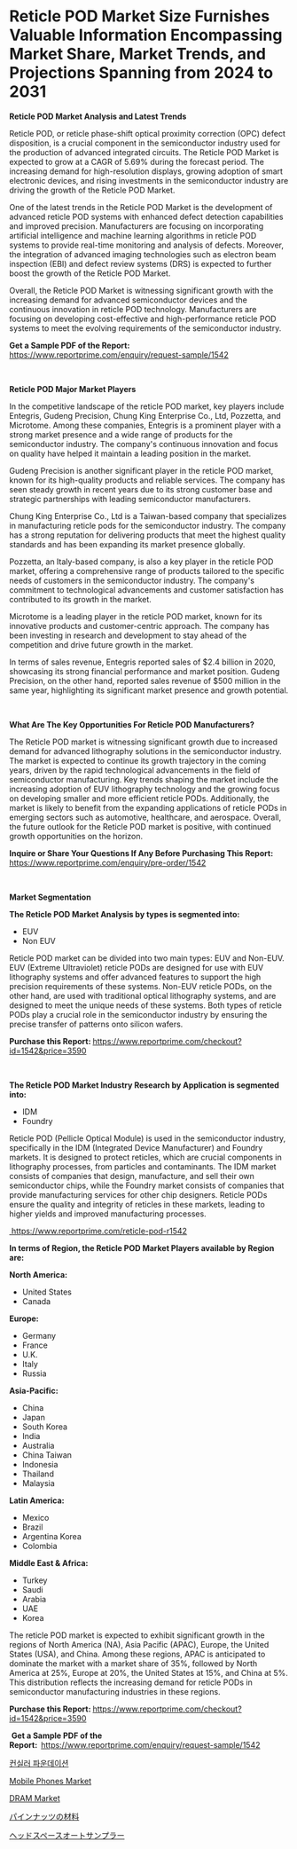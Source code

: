 <p><h1>Reticle POD Market Size Furnishes Valuable Information Encompassing Market Share, Market Trends, and Projections Spanning from 2024 to 2031</h1></p><p><strong>Reticle POD Market Analysis and Latest Trends</strong></p>
<p><p>Reticle POD, or reticle phase-shift optical proximity correction (OPC) defect disposition, is a crucial component in the semiconductor industry used for the production of advanced integrated circuits. The Reticle POD Market is expected to grow at a CAGR of 5.69% during the forecast period. The increasing demand for high-resolution displays, growing adoption of smart electronic devices, and rising investments in the semiconductor industry are driving the growth of the Reticle POD Market.</p><p>One of the latest trends in the Reticle POD Market is the development of advanced reticle POD systems with enhanced defect detection capabilities and improved precision. Manufacturers are focusing on incorporating artificial intelligence and machine learning algorithms in reticle POD systems to provide real-time monitoring and analysis of defects. Moreover, the integration of advanced imaging technologies such as electron beam inspection (EBI) and defect review systems (DRS) is expected to further boost the growth of the Reticle POD Market.</p><p>Overall, the Reticle POD Market is witnessing significant growth with the increasing demand for advanced semiconductor devices and the continuous innovation in reticle POD technology. Manufacturers are focusing on developing cost-effective and high-performance reticle POD systems to meet the evolving requirements of the semiconductor industry.</p></p>
<p><strong>Get a Sample PDF of the Report:&nbsp;</strong> <a href="https://www.reportprime.com/enquiry/request-sample/1542">https://www.reportprime.com/enquiry/request-sample/1542</a></p>
<p>&nbsp;</p>
<p><strong>Reticle POD Major Market Players</strong></p>
<p><p>In the competitive landscape of the reticle POD market, key players include Entegris, Gudeng Precision, Chung King Enterprise Co., Ltd, Pozzetta, and Microtome. Among these companies, Entegris is a prominent player with a strong market presence and a wide range of products for the semiconductor industry. The company's continuous innovation and focus on quality have helped it maintain a leading position in the market.</p><p>Gudeng Precision is another significant player in the reticle POD market, known for its high-quality products and reliable services. The company has seen steady growth in recent years due to its strong customer base and strategic partnerships with leading semiconductor manufacturers.</p><p>Chung King Enterprise Co., Ltd is a Taiwan-based company that specializes in manufacturing reticle pods for the semiconductor industry. The company has a strong reputation for delivering products that meet the highest quality standards and has been expanding its market presence globally.</p><p>Pozzetta, an Italy-based company, is also a key player in the reticle POD market, offering a comprehensive range of products tailored to the specific needs of customers in the semiconductor industry. The company's commitment to technological advancements and customer satisfaction has contributed to its growth in the market.</p><p>Microtome is a leading player in the reticle POD market, known for its innovative products and customer-centric approach. The company has been investing in research and development to stay ahead of the competition and drive future growth in the market.</p><p>In terms of sales revenue, Entegris reported sales of $2.4 billion in 2020, showcasing its strong financial performance and market position. Gudeng Precision, on the other hand, reported sales revenue of $500 million in the same year, highlighting its significant market presence and growth potential.</p></p>
<p>&nbsp;</p>
<p><strong>What Are The Key Opportunities For Reticle POD Manufacturers?</strong></p>
<p><p>The Reticle POD market is witnessing significant growth due to increased demand for advanced lithography solutions in the semiconductor industry. The market is expected to continue its growth trajectory in the coming years, driven by the rapid technological advancements in the field of semiconductor manufacturing. Key trends shaping the market include the increasing adoption of EUV lithography technology and the growing focus on developing smaller and more efficient reticle PODs. Additionally, the market is likely to benefit from the expanding applications of reticle PODs in emerging sectors such as automotive, healthcare, and aerospace. Overall, the future outlook for the Reticle POD market is positive, with continued growth opportunities on the horizon.</p></p>
<p><strong>Inquire or Share Your Questions If Any Before Purchasing This Report:</strong> <a href="https://www.reportprime.com/enquiry/pre-order/1542">https://www.reportprime.com/enquiry/pre-order/1542</a></p>
<p>&nbsp;</p>
<p><strong>Market Segmentation</strong></p>
<p><strong>The Reticle POD Market Analysis by types is segmented into:</strong></p>
<p><ul><li>EUV</li><li>Non EUV</li></ul></p>
<p><p>Reticle POD market can be divided into two main types: EUV and Non-EUV. EUV (Extreme Ultraviolet) reticle PODs are designed for use with EUV lithography systems and offer advanced features to support the high precision requirements of these systems. Non-EUV reticle PODs, on the other hand, are used with traditional optical lithography systems, and are designed to meet the unique needs of these systems. Both types of reticle PODs play a crucial role in the semiconductor industry by ensuring the precise transfer of patterns onto silicon wafers.</p></p>
<p><strong>Purchase this Report:&nbsp;</strong><a href="https://www.reportprime.com/checkout?id=1542&price=3590">https://www.reportprime.com/checkout?id=1542&price=3590</a></p>
<p>&nbsp;</p>
<p><strong>The Reticle POD Market Industry Research by Application is segmented into:</strong></p>
<p><ul><li>IDM</li><li>Foundry</li></ul></p>
<p><p>Reticle POD (Pellicle Optical Module) is used in the semiconductor industry, specifically in the IDM (Integrated Device Manufacturer) and Foundry markets. It is designed to protect reticles, which are crucial components in lithography processes, from particles and contaminants. The IDM market consists of companies that design, manufacture, and sell their own semiconductor chips, while the Foundry market consists of companies that provide manufacturing services for other chip designers. Reticle PODs ensure the quality and integrity of reticles in these markets, leading to higher yields and improved manufacturing processes.</p></p>
<p><a href="https://www.reportprime.com/reticle-pod-r1542">&nbsp;https://www.reportprime.com/reticle-pod-r1542</a></p>
<p><strong>In terms of Region, the Reticle POD Market Players available by Region are:</strong></p>
<p>
    <p> <strong> North America: </strong>
        <ul>
            <li>United States</li>
            <li>Canada</li>
        </ul>
        </p> 
    <p> <strong> Europe: </strong>
        <ul>
            <li>Germany</li>
            <li>France</li>
            <li>U.K.</li>
            <li>Italy</li>
            <li>Russia</li>
        </ul>
        </p> 
    <p> <strong> Asia-Pacific: </strong>
        <ul>
            <li>China</li>
            <li>Japan</li>
            <li>South Korea</li>
            <li>India</li>
            <li>Australia</li>
            <li>China Taiwan</li>
            <li>Indonesia</li>
            <li>Thailand</li>
            <li>Malaysia</li>
        </ul>
        </p> 
    <p> <strong> Latin America: </strong>
        <ul>
            <li>Mexico</li>
            <li>Brazil</li>
            <li>Argentina Korea</li>
            <li>Colombia</li>
        </ul>
        </p> 
    <p> <strong> Middle East & Africa: </strong>
        <ul>
            <li>Turkey</li>
            <li>Saudi</li>
            <li>Arabia</li>
            <li>UAE</li>
            <li>Korea</li>
        </ul>
    </p>
    </p>
<p><p>The reticle POD market is expected to exhibit significant growth in the regions of North America (NA), Asia Pacific (APAC), Europe, the United States (USA), and China. Among these regions, APAC is anticipated to dominate the market with a market share of 35%, followed by North America at 25%, Europe at 20%, the United States at 15%, and China at 5%. This distribution reflects the increasing demand for reticle PODs in semiconductor manufacturing industries in these regions.</p></p>
<p><strong>Purchase this Report: </strong><a href="https://www.reportprime.com/checkout?id=1542&price=3590">https://www.reportprime.com/checkout?id=1542&price=3590</a></p>
<p>&nbsp;<strong>Get a Sample PDF of the Report:&nbsp;&nbsp;</strong><a href="https://www.reportprime.com/enquiry/request-sample/1542">https://www.reportprime.com/enquiry/request-sample/1542</a></p>
<p><strong></strong></p>
<p><p><a href="https://github.com/fredrickeglers/Market-Research-Report-List-2/blob/main/940886868752.md">컨실러 파운데이션</a></p><p><a href="https://issuu.com/reportprime-2/docs/mobile-phones-market-size-2030.pptx">Mobile Phones Market</a></p><p><a href="https://github.com/Sherrillcrooksxa8i18ucf2m/Market-Research-Report-List-2/blob/main/dram-market.md">DRAM Market</a></p><p><a href="https://github.com/JacksonWiza1924/Market-Research-Report-List-1/blob/main/886823471285.md">パインナッツの材料</a></p><p><a href="https://github.com/hwbcz413288296/Market-Research-Report-List-2/blob/main/697411471284.md">ヘッドスペースオートサンプラー</a></p></p>